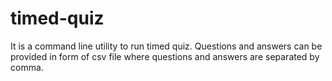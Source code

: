 # timed-quiz
It is a command line utility to run timed quiz. Questions and answers can be provided in form of csv file where questions and answers are separated by comma.
